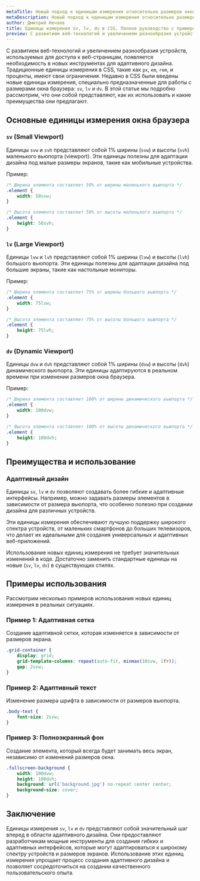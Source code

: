 ```yaml
---
metaTitle: Новый подход к единицам измерения относительно размеров окна браузера в CSS; sv, lv, dv
metaDescription: Новый подход к единицам измерения относительно размеров окна браузера в CSS; sv, lv, dv
author: Дмитрий Нечаев
title: Единицы измерения sv, lv, dv в CSS. Полное руководство с примерами
preview: С развитием веб-технологий и увеличением разнообразия устройств, используемых для доступа к веб-страницам, появляется необходимость в новых инструментах для адаптивного дизайна.
---
```


С развитием веб-технологий и увеличением разнообразия устройств, используемых для доступа к веб-страницам, появляется необходимость в новых инструментах для адаптивного дизайна. Традиционные единицы измерения в CSS, такие как `px`, `em`, `rem`, и проценты, имеют свои ограничения. Недавно в CSS были введены новые единицы измерения, специально предназначенные для работы с размерами окна браузера: `sv`, `lv` и `dv`. В этой статье мы подробно рассмотрим, что они собой представляют, как их использовать и какие преимущества они предлагают.

## Основные единицы измерения окна браузера

### `sv` (Small Viewport)

Единицы `svw` и `svh` представляют собой 1% ширины (`svw`) и высоты (`svh`) маленького вьюпорта (viewport). Эти единицы полезны для адаптации дизайна под малые размеры экранов, такие как мобильные устройства.

Пример:

```css
/* Ширина элемента составляет 50% от ширины маленького вьюпорта */
.element {
    width: 50svw;
}

/* Высота элемента составляет 50% от высоты маленького вьюпорта */
.element {
    height: 50svh;
}

```

### `lv` (Large Viewport)

Единицы `lvw` и `lvh` представляют собой 1% ширины (`lvw`) и высоты (`lvh`) большого вьюпорта. Эти единицы полезны для адаптации дизайна под большие экраны, такие как настольные мониторы.

Пример:

```css
/* Ширина элемента составляет 75% от ширины большого вьюпорта */
.element {
    width: 75lvw;
}

/* Высота элемента составляет 75% от высоты большого вьюпорта */
.element {
    height: 75lvh;
}

```

### `dv` (Dynamic Viewport)

Единицы `dvw` и `dvh` представляют собой 1% ширины (`dvw`) и высоты (`dvh`) динамического вьюпорта. Эти единицы адаптируются в реальном времени при изменении размеров окна браузера.

Пример:

```css
/* Ширина элемента составляет 100% от ширины динамического вьюпорта */
.element {
    width: 100dvw;
}

/* Высота элемента составляет 100% от высоты динамического вьюпорта */
.element {
    height: 100dvh;
}

```

## Преимущества и использование

### Адаптивный дизайн

Единицы `sv`, `lv` и `dv` позволяют создавать более гибкие и адаптивные интерфейсы. Например, можно задавать размеры элементов в зависимости от размера вьюпорта, что особенно полезно при создании дизайна для различных устройств.

Эти единицы измерения обеспечивают лучшую поддержку широкого спектра устройств, от маленьких смартфонов до больших телевизоров, что делает их идеальными для создания универсальных и адаптивных веб-приложений.

Использование новых единиц измерения не требует значительных изменений в коде. Достаточно заменить стандартные единицы на новые (`sv`, `lv`, `dv`) в существующих стилях.

## Примеры использования

Рассмотрим несколько примеров использования новых единиц измерения в реальных ситуациях.

### Пример 1: Адаптивная сетка

Создание адаптивной сетки, которая изменяется в зависимости от размеров экрана.

```css
.grid-container {
    display: grid;
    grid-template-columns: repeat(auto-fit, minmax(10svw, 1fr));
    gap: 2svw;
}

```

### Пример 2: Адаптивный текст

Изменение размера шрифта в зависимости от размеров вьюпорта.

```css
.body-text {
    font-size: 2svw;
}

```

### Пример 3: Полноэкранный фон

Создание элемента, который всегда будет занимать весь экран, независимо от изменений размеров окна.

```css
.fullscreen-background {
    width: 100dvw;
    height: 100dvh;
    background: url('background.jpg') no-repeat center center;
    background-size: cover;
}

```

## Заключение

Единицы измерения `sv`, `lv` и `dv` представляют собой значительный шаг вперед в области адаптивного дизайна. Они предоставляют разработчикам мощные инструменты для создания гибких и адаптивных интерфейсов, которые могут адаптироваться к широкому спектру устройств и размеров экранов. Использование этих единиц измерения упрощает процесс создания адаптивного дизайна и позволяет сосредоточиться на создании качественного пользовательского опыта.